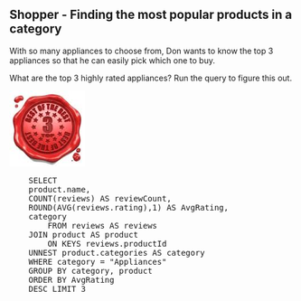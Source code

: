 ## Shopper - Finding the most popular products in a category 

With so many appliances to choose from, Don wants to know the top 3 appliances so that he can easily pick which one to buy. 

What are the top 3 highly rated appliances? Run the query to figure this out. 

![ScreenShot](./images/top3.png)

<pre id="example">
    SELECT
	product.name, 
	COUNT(reviews) AS reviewCount,
	ROUND(AVG(reviews.rating),1) AS AvgRating,
	category 
        FROM reviews AS reviews
	JOIN product AS product 
        ON KEYS reviews.productId
	UNNEST product.categories AS category
	WHERE category = "Appliances"
	GROUP BY category, product
	ORDER BY AvgRating 
	DESC LIMIT 3 
</pre>
